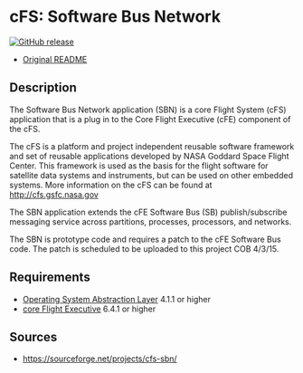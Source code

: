 # cFS: Software Bus Network

[![GitHub release](https://img.shields.io/github/release/yusend/cfs-sbn.svg)](https://github.com/yusend/cfs-sbn/releases)

* [Original README](cfs-sbn-app-OSS-readme.txt)

## Description

The Software Bus Network application (SBN) is a core Flight System (cFS)
application that is a plug in to the Core Flight Executive (cFE) component of
the cFS.

The cFS is a platform and project independent reusable software framework and
set of reusable applications developed by NASA Goddard Space Flight Center. This
framework is used as the basis for the flight software for satellite data
systems and instruments, but can be used on other embedded systems. More
information on the cFS can be found at http://cfs.gsfc.nasa.gov

The SBN application extends the cFE Software Bus (SB) publish/subscribe
messaging service across partitions, processes, processors, and networks.

The SBN is prototype code and requires a patch to the cFE Software Bus code. The
patch is scheduled to be uploaded to this project COB 4/3/15.

## Requirements

* [Operating System Abstraction Layer][osal] 4.1.1 or higher
* [core Flight Executive][cfe] 6.4.1 or higher

## Sources

* https://sourceforge.net/projects/cfs-sbn/

[osal]: https://github.com/yusend/osal
[cfe]: https://github.com/yusend/coreflightexec
